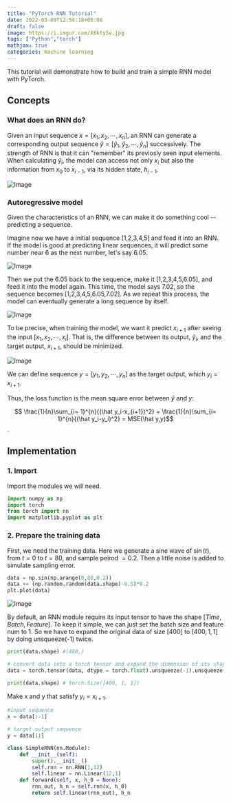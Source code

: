 ```yaml
---
title: "PyTorch RNN Tutorial"
date: 2022-03-09T12:54:18+08:00
draft: false
image: https://i.imgur.com/X6kty5v.jpg
tags: ["Python","torch"]
mathjax: true
categories: machine learning
---
```


This tutorial will demonstrate how to build and train a simple RNN model with PyTorch.

## Concepts

### What does an RNN do?
 
Given an input sequence $x=[x_1,x_2,\cdots,x_{n}]$, an RNN can generate a corresponding output sequence $\hat y=[\hat y_1,\hat y_2,\cdots,\hat y_{n}]$ 
successively. The strength of RNN is that it can "remember" its previosly seen input elements. When calculating $\hat y_i$, the model can access not only $x_i$ but also the information from $x_0$ to $x_{i-1}$, via its hidden state, $h_{i-1}$.


![Image](https://i.imgur.com/lw62OZL.png#center)

### Autoregressive model

Given the characteristics of an RNN, we can make it do something cool -- predicting a sequence. 

Imagine now we have a initial sequence [1,2,3,4,5] and feed it into an RNN. If the model is good at predicting linear sequences, it will predict some number near 6 as the next number, let's say 6.05. 

![Image](https://i.imgur.com/cCr0pSK.png)

Then we put the 6.05 back to the sequence, make it [1,2,3,4,5,6.05], and feed it into the model again. This time, the model says 7.02, so the sequence becomes [1,2,3,4,5,6.05,7.02]. As we repeat this process, the model can eventually generate a long sequence by itself.

![Image](https://i.imgur.com/UhcKdwA.png)

To be precise, when training the model, we want it predict $x_{i+1}$ after seeing the input $[x_1, x_2, \cdots,x_{i}]$. That is, the difference between its output, $\hat y_i$, and the target output, $x_{i+1}$, should be minimized.

![Image](https://i.imgur.com/jChTnLU.png#center)

We can define sequence $y =[ y_1, y_2,\cdots, y_{n}]$ as the target output, which $y_i = x_{i+1}$.

Thus, the loss function is the mean square error between $\hat y$ and $y$:

$$ \frac{1}{n}\sum_{i= 1}^{n}{(\hat y_i-x_{i+1})^2} = \frac{1}{n}\sum_{i= 1}^{n}{(\hat y_i-y_i)^2} = MSE(\hat y,y)$$.

## Implementation

### 1. Import
Import the modules we will need.
```python
import numpy as np
import torch
from torch import nn
import matplotlib.pyplot as plt
```

### 2. Prepare the training data
First, we need the training data. 
Here we generate a sine wave of $\sin(t)$, from $t=0$ to $t=80$, and sample peirod $=0.2$. Then a little noise is added to simulate sampling error.

```python
data = np.sin(np.arange(0,80,0.2))
data += (np.random.random(data.shape)-0.5)*0.2
plt.plot(data)
```
![Image](https://i.imgur.com/07PP9iu.jpg#centers)

By default, an RNN module require its input tensor to have the shape $[ Time, Batch, Feature ]$. To keep it simple, we can just set the 
batch size and feature num to 1. So we have to expand the original data of size $[400]$ to $[ 400, 1,1 ]$ by doing unsqueeze(-1) twice.
```python
print(data.shape) #(400,)

# convert data into a torch tensor and expand the dimension of its shape
data = torch.tensor(data, dtype = torch.float).unsqueeze(-1).unsqueeze(-1)

print(data.shape) # torch.Size([400, 1, 1])
```

Make x and y that satisfy $y_i = x_{i+1}$.

```python
#input sequence
x = data[:-1]

# target output sequence
y = data[1:]
```

```python
class SimpleRNN(nn.Module):
    def __init__(self):
        super().__init__()
        self.rnn = nn.RNN(1,12)
        self.linear = nn.Linear(12,1)
    def forward(self, x, h_0 = None):
        rnn_out, h_n = self.rnn(x, h_0)
        return self.linear(rnn_out), h_n
```